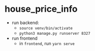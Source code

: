 # house_price_info

- run backend:
  - `source venv/bin/activate`
  - `python3 manage.py runserver 8327`
- run frontend
  - in `frontend`, run `yarn serve`
